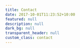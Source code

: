 ```yaml
---
title: Contact
date: 2017-10-01T11:23:52+10:00
featured: null
description: null
dark_bg: null
transparent_header: null
custom_class: contact
---
```

